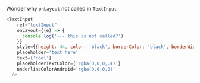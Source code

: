 Wonder why `onLayout` not called in `TextInput`

```javascript
<TextInput
    ref="textInput"
    onLayout={(e) => {
      console.log('--- this is not called?')
    }}
    style={{height: 44, color: 'black', borderColor: 'black', borderWidth: 1, paddingHorizontal: 10, marginHorizontal: 10}}
    placeholder='text here'
    text={'cool'}
    placeholderTextColor={'rgba(0,0,0,.4)'}
    underlineColorAndroid='rgba(0,0,0,0)'
  />
```
